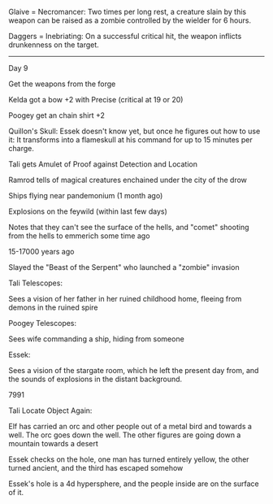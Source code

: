 Glaive = Necromancer: Two times per long rest, a creature slain by this weapon can be raised as a zombie controlled by the wielder for 6 hours.

Daggers = Inebriating: On a successful critical hit, the weapon inflicts drunkenness on the target.

---

Day 9

Get the weapons from the forge

Kelda got a bow +2 with Precise (critical at 19 or 20)

Poogey get an chain shirt +2

Quillon's Skull: Essek doesn't know yet, but once he figures out how to use it: It transforms into a flameskull at his command for up to 15 minutes per charge.

Tali gets Amulet of Proof against Detection and Location

Ramrod tells of magical creatures enchained under the city of the drow

Ships flying near pandemonium (1 month ago)

Explosions on the feywild (within last few days)

Notes that they can't see the surface of the hells, and "comet" shooting from the hells to emmerich some time ago

15-17000 years ago

Slayed the "Beast of the Serpent" who launched a "zombie" invasion 

Tali Telescopes:

Sees a vision of her father in her ruined childhood home, fleeing from demons in the ruined spire

Poogey Telescopes:

Sees wife commanding a ship, hiding from someone

Essek:

Sees a vision of the stargate room, which he left the present day from, and the sounds of explosions in the distant background.

7991

Tali Locate Object Again:

Elf has carried an orc and other people out of a metal bird and towards a well. The orc goes down the well. The other figures are going down a mountain towards a desert

Essek checks on the hole, one man has turned entirely yellow, the other turned ancient, and the third has escaped somehow

Essek's hole is a 4d hypersphere, and the people inside are on the surface of it.